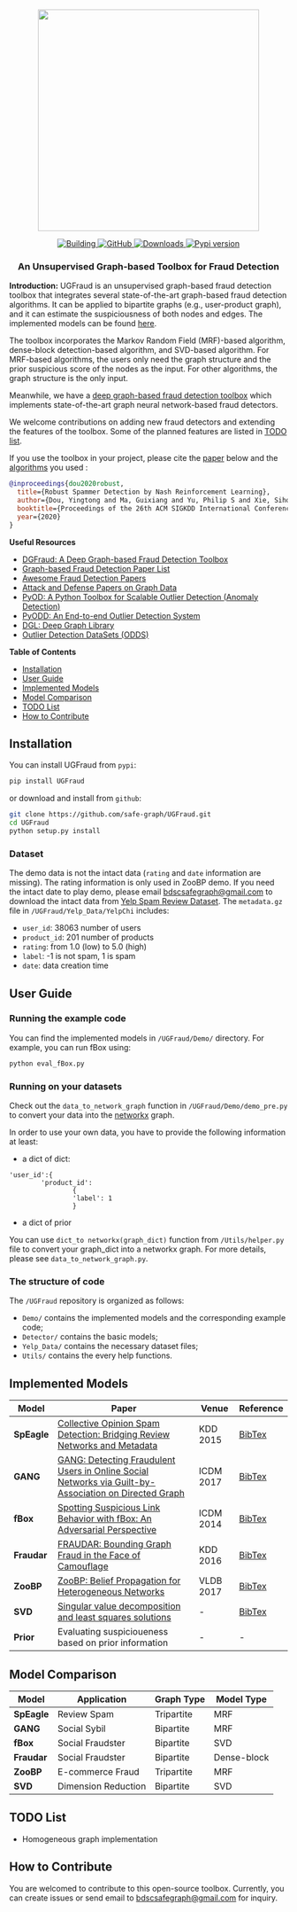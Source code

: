 <p align="center">
    <br>
    <a href="https://image.flaticon.com/icons/svg/1671/1671517.svg">
        <img src="https://github.com/safe-graph/UGFraud/blob/master/UGFraud_logo.png" width="400"/>
    </a>
    <br>
<p>
<p align="center">
    <a href="https://travis-ci.org/github/safe-graph/UGFraud">
        <img alt="Building" src="https://travis-ci.org/safe-graph/UGFraud.svg?branch=master">
    </a>
    <a href="https://github.com/safe-graph/UGFraud/blob/master/LICENSE">
        <img alt="GitHub" src="https://img.shields.io/github/license/safe-graph/UGFraud">
    </a>
    <a href="https://pepy.tech/project/ugfraud">
        <img alt="Downloads" src="https://pepy.tech/badge/ugfraud">
    </a>
    <a href="https://pypi.org/project/UGFraud/">
        <img alt="Pypi version" src="https://img.shields.io/pypi/v/ugfraud">
    </a>
</p>

<h3 align="center">
<p>An Unsupervised Graph-based Toolbox for Fraud Detection
</h3>

**Introduction:** 
UGFraud is an unsupervised graph-based fraud detection toolbox that integrates several state-of-the-art graph-based fraud detection algorithms. It can be applied to bipartite graphs (e.g., user-product graph), and it can estimate the suspiciousness of both nodes and edges. The implemented models can be found [here](#implemented-models).

The toolbox incorporates the Markov Random Field (MRF)-based algorithm, dense-block detection-based algorithm, and SVD-based algorithm. For MRF-based algorithms, the users only need the graph structure and the prior suspicious score of the nodes as the input. For other algorithms, the graph structure is the only input.

Meanwhile, we have a [deep graph-based fraud detection toolbox](https://github.com/safe-graph/DGFraud) which implements state-of-the-art graph neural network-based fraud detectors.

We welcome contributions on adding new fraud detectors and extending the features of the toolbox. Some of the planned features are listed in [TODO list](#todo-list). 

If you use the toolbox in your project, please cite the [paper](https://arxiv.org/abs/2006.06069) below and the [algorithms](#implemented-models) you used :
```bibtex
@inproceedings{dou2020robust,
  title={Robust Spammer Detection by Nash Reinforcement Learning},
  author={Dou, Yingtong and Ma, Guixiang and Yu, Philip S and Xie, Sihong},
  booktitle={Proceedings of the 26th ACM SIGKDD International Conference on Knowledge Discovery \& Data Mining},
  year={2020}
}
```

**Useful Resources**
- [DGFraud: A Deep Graph-based Fraud Detection Toolbox](https://github.com/safe-graph/DGFraud)
- [Graph-based Fraud Detection Paper List](https://github.com/safe-graph/graph-fraud-detection-papers) 
- [Awesome Fraud Detection Papers](https://github.com/benedekrozemberczki/awesome-fraud-detection-papers)
- [Attack and Defense Papers on Graph Data](https://github.com/safe-graph/graph-adversarial-learning-literature)
- [PyOD: A Python Toolbox for Scalable Outlier Detection (Anomaly Detection)](https://github.com/yzhao062/pyod)
- [PyODD: An End-to-end Outlier Detection System](https://github.com/datamllab/pyodds)
- [DGL: Deep Graph Library](https://github.com/dmlc/dgl)
- [Outlier Detection DataSets (ODDS)](http://odds.cs.stonybrook.edu/)

**Table of Contents**
- [Installation](#installation)
- [User Guide](#user-guide)
- [Implemented Models](#implemented-models)
- [Model Comparison](#model-comparison)
- [TODO List](#todo-list)
- [How to Contribute](#how-to-contribute)


## Installation
You can install UGFraud from `pypi`:

```bash
pip install UGFraud
```

or download and install from `github`:

```bash
git clone https://github.com/safe-graph/UGFraud.git
cd UGFraud
python setup.py install
```

### Dataset
The demo data is not the intact data (`rating` and `date` information are missing). The rating information is only used in ZooBP demo. If you need the intact date to play demo, please email [bdscsafegraph@gmail.com](mailto:bdscsafegraph@gmail.com) to download the intact data from [Yelp Spam Review Dataset](http://odds.cs.stonybrook.edu/yelpchi-dataset/). The `metadata.gz` file in `/UGFraud/Yelp_Data/YelpChi` includes:
- `user_id`: 38063 number of users
- `product_id`: 201 number of products
- `rating`: from 1.0 (low) to 5.0 (high)
- `label`: -1 is not spam, 1 is spam
- `date`: data creation time


## User Guide

### Running the example code
You can find the implemented models in `/UGFraud/Demo/` directory. For example, you can run fBox using:
```bash
python eval_fBox.py 
```

### Running on your datasets
Check out the `data_to_network_graph` function in `/UGFraud/Demo/demo_pre.py` to convert your data into the [networkx](https://networkx.github.io/documentation/stable/tutorial.html#creating-a-graph) graph.

In order to use your own data, you have to provide the following information at least:
* a dict of dict:
```
'user_id':{
        'product_id':
                {
                'label': 1
                }
```
* a dict of prior

You can use `dict_to networkx(graph_dict)` function from `/Utils/helper.py` file to convert your graph_dict into a networkx graph.
For more details, please see `data_to_network_graph.py`.

### The structure of code
The `/UGFraud` repository is organized as follows:
- `Demo/` contains the implemented models and the corresponding example code;
- `Detector/` contains the basic models;
- `Yelp_Data/` contains the necessary dataset files;
- `Utils/` contains the every help functions.


## Implemented Models

| Model  | Paper  | Venue  | Reference  |
|-------|--------|--------|--------|
| **SpEagle** | [Collective Opinion Spam Detection: Bridging Review Networks and Metadata](https://www.andrew.cmu.edu/user/lakoglu/pubs/15-kdd-collectiveopinionspam.pdf)  | KDD 2015  | [BibTex](https://github.com/safe-graph/UGFraud/blob/master/reference/speagle.txt) |
| **GANG** | [GANG: Detecting Fraudulent Users in Online Social Networks via Guilt-by-Association on Directed Graph](https://ieeexplore.ieee.org/document/8215519)  | ICDM 2017  | [BibTex](https://github.com/safe-graph/UGFraud/blob/master/reference/gang.txt)|
| **fBox** | [Spotting Suspicious Link Behavior with fBox: An Adversarial Perspective](https://arxiv.org/pdf/1410.3915.pdf)  | ICDM 2014 | [BibTex](https://github.com/safe-graph/UGFraud/blob/master/reference/fbox.txt) |
| **Fraudar** | [FRAUDAR: Bounding Graph Fraud in the Face of Camouflage](https://bhooi.github.io/papers/fraudar_kdd16.pdf)  | KDD 2016 | [BibTex](https://github.com/safe-graph/UGFraud/blob/master/reference/fraudar.txt) |
| **ZooBP** | [ZooBP: Belief Propagation for Heterogeneous Networks](http://www.vldb.org/pvldb/vol10/p625-eswaran.pdf)  | VLDB 2017 | [BibTex](https://github.com/safe-graph/UGFraud/blob/master/reference/zoobp.txt)  |
| **SVD** | [Singular value decomposition and least squares solutions](https://link.springer.com/content/pdf/10.1007/978-3-662-39778-7_10.pdf)  | - |[BibTex](https://github.com/safe-graph/UGFraud/blob/master/reference/svd.txt) |
| **Prior** | Evaluating suspicioueness based on prior information  | - |  - |


## Model Comparison
| Model  | Application  | Graph Type  | Model Type  |
|-------|--------|--------|-------|
| **SpEagle** | Review Spam | Tripartite  | MRF  |
| **GANG** | Social Sybil  | Bipartite |  MRF    |
| **fBox** | Social Fraudster  | Bipartite |  SVD |
| **Fraudar** |  Social Fraudster | Bipartite | Dense-block  |
| **ZooBP** | E-commerce Fraud | Tripartite | MRF   |
| **SVD** | Dimension Reduction  | Bipartite |  SVD  |


## TODO List
- Homogeneous graph implementation


## How to Contribute
You are welcomed to contribute to this open-source toolbox. Currently, you can create issues or send email to [bdscsafegraph@gmail.com](mailto:bdscsafegraph@gmail.com) for inquiry.
